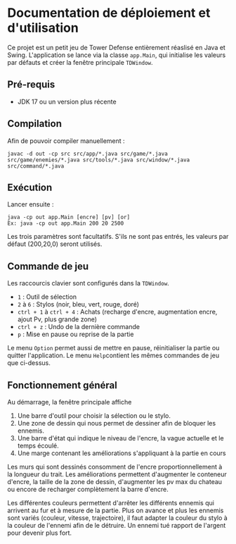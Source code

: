 # Documentation de déploiement et d'utilisation
Ce projet est un petit jeu de Tower Defense entièrement réaslisé en Java et Swing. L'application se lance
via la classe `app.Main`, qui initialise les valeurs par défauts et créer la fenêtre principale `TDWindow`.

## Pré-requis
- JDK 17 ou un version plus récente

## Compilation
Afin de pouvoir compiler manuellement :
```
javac -d out -cp src src/app/*.java src/game/*.java src/game/enemies/*.java src/tools/*.java src/window/*.java src/command/*.java
```

## Exécution
Lancer ensuite :
```
java -cp out app.Main [encre] [pv] [or]
Ex: java -cp out app.Main 200 20 2500
```
Les trois paramètres sont facultatifs. S'ils ne sont pas entrés, les valeurs par défaut (200,20,0) seront utilisés.

## Commande de jeu
Les raccourcis clavier sont configurés dans la `TDWindow`.
- `1` : Outil de sélection
- `2` à `6` : Stylos (noir, bleu, vert, rouge, doré)
- `ctrl + 1` à `ctrl + 4` : Achats (recharge d'encre, augmentation encre, ajout Pv, plus grande zone)
- `ctrl + z` : Undo de la dernière commande
- `p` : Mise en pause ou reprise de la partie

Le menu `Option` permet aussi de mettre en pause, réinitialiser la partie ou quitter l'application.
Le menu `Help`contient les mêmes commandes de jeu que ci-dessus.

## Fonctionnement général
Au démarrage, la fenêtre principale affiche
1. Une barre d'outil pour choisir la sélection ou le stylo.
2. Une zone de dessin qui nous permet de dessiner afin de bloquer les ennemis.
3. Une barre d'état qui indique le niveau de l'encre, la vague actuelle et le temps écoulé.
4. Une marge contenant les améliorations s'appliquant à la partie en cours

Les murs qui sont dessinés consomment de l'encre proportionnellement à la longueur du trait. Les améliorations
permettent d'augmenter le conteneur d'encre, la taille de la zone de dessin, d'augmenter les pv max du chateau
ou encore de recharger complètement la barre d'encre.

Les différentes couleurs permettent d'arrêter les différents ennemis qui arrivent au fur et à mesure de la partie.
Plus on avance et plus les ennemis sont variés (couleur, vitesse, trajectoire), il faut adapter la couleur du stylo
à la couleur de l'ennemi afin de le détruire. Un ennemi tué rapport de l'argent pour devenir plus fort.